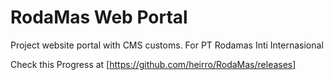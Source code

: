 # RodaMas Web Portal

Project website portal with CMS customs. For PT Rodamas Inti Internasional

Check this Progress at [https://github.com/heirro/RodaMas/releases]
